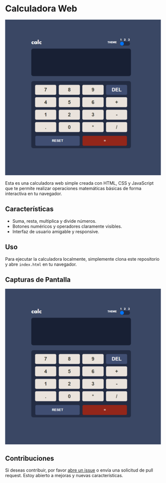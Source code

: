 # Calculadora Web

![Calculadora Screenshot](/images/CallculatorApp.png)

Esta es una calculadora web simple creada con HTML, CSS y JavaScript que te permite realizar operaciones matemáticas básicas de forma interactiva en tu navegador.

## Características

- Suma, resta, multiplica y divide números.
- Botones numéricos y operadores claramente visibles.
- Interfaz de usuario amigable y responsive.

## Uso

Para ejecutar la calculadora localmente, simplemente clona este repositorio y abre `index.html` en tu navegador.

## Capturas de Pantalla

![Screenshot 1](/images/CallculatorApp.png)


## Contribuciones

Si deseas contribuir, por favor [abre un issue](https://github.com/BrayanGarzon) o envía una solicitud de pull request. Estoy abierto a mejoras y nuevas características.
